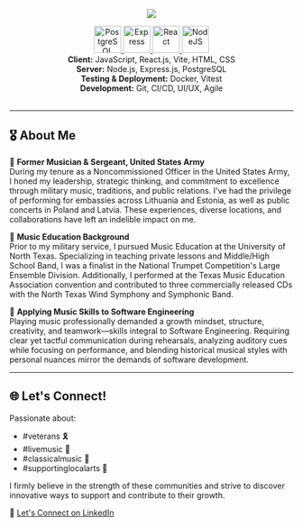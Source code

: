 <p align="center">
  <a href="https://github.com/DenverCoder1/readme-typing-svg">
    <img src="https://readme-typing-svg.herokuapp.com?lines=Hi+I'm+Ethan.;I'm+a+full+stack+developer;Based+in+Lincoln,+NE&center=true&width=500&height=75">
  </a>
</p>

<div align="center">
  <a href="https://www.postgresql.org/">
    <img src="https://raw.githubusercontent.com/danielcranney/readme-generator/main/public/icons/skills/postgresql-colored.svg" width="48" height="48" alt="PostgreSQL" />
  </a>
  <a href="https://expressjs.com/">
    <img src="https://raw.githubusercontent.com/danielcranney/readme-generator/main/public/icons/skills/express-colored.svg" width="48" height="48" alt="Express" />
  </a>
  <a href="https://react.dev/">
    <img src="https://raw.githubusercontent.com/danielcranney/readme-generator/main/public/icons/skills/react-colored.svg" width="48" height="48" alt="React" />
  </a>
  <a href="https://nodejs.org/en/">
    <img src="https://raw.githubusercontent.com/danielcranney/readme-generator/main/public/icons/skills/nodejs-colored.svg" width="48" height="48" alt="NodeJS" />
  </a>
</div>

<div align="center">
  <strong>Client:</strong> JavaScript, React.js, Vite, HTML, CSS </br>
  <strong>Server:</strong> Node.js, Express.js, PostgreSQL </br>
  <strong>Testing & Deployment:</strong> Docker, Vitest </br>
  <strong>Development:</strong> Git, CI/CD, UI/UX, Agile </br>
</div>
<br>
<div align="center">
</div>

---

## 🎖 About Me

🔹 **Former Musician & Sergeant, United States Army**  
During my tenure as a Noncommissioned Officer in the United States Army, I honed my leadership, strategic thinking, and commitment to excellence through military music, traditions, and public relations. I've had the privilege of performing for embassies across Lithuania and Estonia, as well as public concerts in Poland and Latvia. These experiences, diverse locations, and collaborations have left an indelible impact on me.

🔹 **Music Education Background**  
Prior to my military service, I pursued Music Education at the University of North Texas. Specializing in teaching private lessons and Middle/High School Band, I was a finalist in the National Trumpet Competition's Large Ensemble Division. Additionally, I performed at the Texas Music Education Association convention and contributed to three commercially released CDs with the North Texas Wind Symphony and Symphonic Band.

🔹 **Applying Music Skills to Software Engineering**  
Playing music professionally demanded a growth mindset, structure, creativity, and teamwork—skills integral to Software Engineering. Requiring clear yet tactful communication during rehearsals, analyzing auditory cues while focusing on performance, and blending historical musical styles with personal nuances mirror the demands of software development.

---

## 🌐 Let's Connect!

Passionate about:
- #veterans 🎗
- #livemusic 🎵
- #classicalmusic 🎻
- #supportinglocalarts 🎨

I firmly believe in the strength of these communities and strive to discover innovative ways to support and contribute to their growth.

🔗 [Let's Connect on LinkedIn](https://www.linkedin.com/in/ethan-berkebile/)


